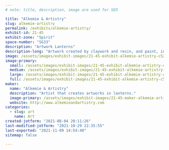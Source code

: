 ```yaml
---
# note: title, description, image are used for SEO

title: "Alkemie & Artistry"
slug: alkemie-artistry
permalink: /exhibits/alkemie-artistry/
exhibit-id: 21-45
exhibit-zone: "Spirit"
space-number: "SG33"
description: "Artwork Lanterns"
description-long: "Artwork created by claywork and resin, and paint, inside of a lantern and lit with led lights."
image: /assets/images/exhibit-images/21-45-exhibit-alkemie-artistry-c526d3d8-5bee-40f6-91ae-383ccf85ad89-large.jpeg
image-primary: 
  small: /assets/images/exhibit-images/21-45-exhibit-alkemie-artistry-c526d3d8-5bee-40f6-91ae-383ccf85ad89-small.jpeg
  medium: /assets/images/exhibit-images/21-45-exhibit-alkemie-artistry-c526d3d8-5bee-40f6-91ae-383ccf85ad89-medium.jpeg
  large: /assets/images/exhibit-images/21-45-exhibit-alkemie-artistry-c526d3d8-5bee-40f6-91ae-383ccf85ad89-large.jpeg
  full: /assets/images/exhibit-images/21-45-exhibit-alkemie-artistry-c526d3d8-5bee-40f6-91ae-383ccf85ad89-full.jpeg
maker: 
  name: "Alkemie & Artistry"
  description: "Artist that creates artworks in lanterns."
  image-primary: /assets/images/exhibit-images/21-45-maker-alkemie-artistry-f91236df-aad8-45a6-b41a-698cfe70f617-medium.jpeg
  website: http://www.alkemieandartistry.com
categories: 
  - slug: art
    name: Art
created-jotform: "2021-08-04 20:11:26"
last-modified-jotform: "2021-10-29 22:35:55"
last-exported: "2021-11-09 14:54:40"
sitemap: false

---
```

